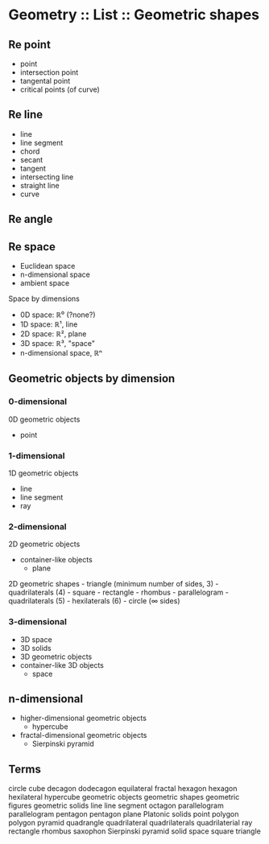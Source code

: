 # Geometry :: List :: Geometric shapes

## Re point
- point
- intersection point
- tangental point
- critical points (of curve)

## Re line
- line
- line segment
- chord
- secant
- tangent
- intersecting line
- straight line
- curve

## Re angle


## Re space
- Euclidean space
- n-dimensional space
- ambient space

Space by dimensions
- 0D space: ℝ⁰ (?none?)
- 1D space: ℝ¹, line
- 2D space: ℝ², plane
- 3D space: ℝ³, "space"
- n-dimensional space, ℝⁿ


## Geometric objects by dimension

### 0-dimensional
0D geometric objects

- point

### 1-dimensional
1D geometric objects
  - line
  - line segment
  - ray

### 2-dimensional

2D geometric objects
  - container-like objects
    - plane

2D geometric shapes
    - triangle (minimum number of sides, 3)
    - quadrilaterals (4)
      - square
      - rectangle
      - rhombus
      - parallelogram
    - quadrilaterals (5)
    - hexilaterals (6)
    - circle (∞ sides)


### 3-dimensional

- 3D space
- 3D solids
- 3D geometric objects
- container-like 3D objects
  - space

## n-dimensional
- higher-dimensional geometric objects
  - hypercube
- fractal-dimensional geometric objects
  - Sierpinski pyramid






## Terms

circle
cube
decagon
dodecagon
equilateral
fractal
hexagon
hexagon
hexilateral
hypercube
geometric objects
geometric shapes
geometric figures
geometric solids
line
line segment
octagon
parallelogram
parallelogram
pentagon
pentagon
plane
Platonic solids
point
polygon
polygon
pyramid
quadrangle
quadrilateral
quadrilaterals
quadrilaterial
ray
rectangle
rhombus
saxophon
Sierpinski pyramid
solid
space
square
triangle
